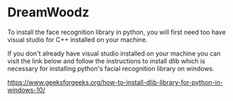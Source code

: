 # DreamWoodz

To install the face recognition library in python, you will first need too have visual studio for C++ installed on your machine. 

If you don't already have visual studio installed on your machine you can visit the link below and follow the instructions to install dlib which is necessary for installing python's facial recognition library on windows.


https://www.geeksforgeeks.org/how-to-install-dlib-library-for-python-in-windows-10/
